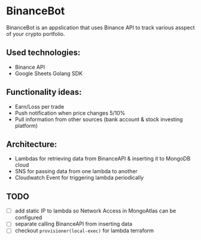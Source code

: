 # BinanceBot

BinanceBot is an appslication that uses Binance API to track various asspect of your crypto portfolio.

## Used technologies:
* Binance API
* Google Sheets Golang SDK

## Functionality ideas:
* Earn/Loss per trade
* Push notification when price changes 5/10%
* Pull information from other sources (bank account & stock investing platform)

## Architecture:
* Lambdas for retrieving data from BinanceAPI & inserting it to MongoDB cloud
* SNS for passing data from one lambda to another
* Cloudwatch Event for triggering lambda periodically

## TODO
* [ ] add static IP to lambda so Network Access in MongoAtlas can be configured
* [ ] separate calling BinanceAPI from inserting data
* [ ] checkout `provisioner(local-exec)` for lambda terraform